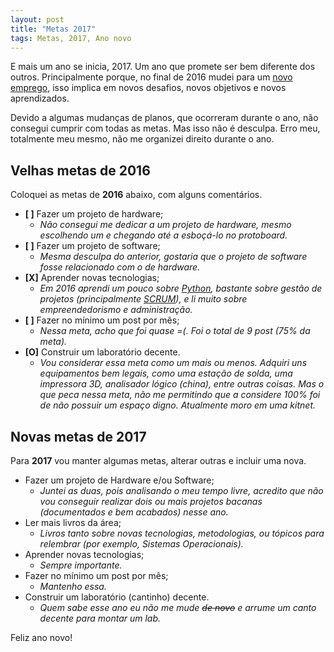 ```yaml
---
layout: post
title: "Metas 2017"
tags: Metas, 2017, Ano novo
---
```



E mais um ano se inicia, 2017. Um ano que promete ser bem diferente dos outros. Principalmente porque, no final de 2016 mudei para um [novo emprego](/2016/10/12/Mudancas/), isso implica em novos desafios, novos objetivos e novos aprendizados.

<!-- more -->

Devido a algumas mudanças de planos, que ocorreram durante o ano, não consegui cumprir com todas as metas. Mas isso não é desculpa. Erro meu, totalmente meu mesmo, não me organizei direito durante o ano.

Velhas metas de 2016
-------------------------------

Coloquei as metas de **2016** abaixo, com alguns comentários.

* **[ ]** Fazer um projeto de hardware;
  * *Não consegui me dedicar a um projeto de hardware, mesmo escolhendo um e chegando até a esboçá-lo no protoboard.*
* **[ ]** Fazer um projeto de software;
  * *Mesma desculpa do anterior, gostaria que o projeto de software fosse relacionado com o de hardware.*
* **[X]** Aprender novas tecnologias;
  * *Em 2016 aprendi um pouco sobre [Python](https://www.python.org/), bastante sobre gestão de projetos (principalmente [SCRUM](http://www.desenvolvimentoagil.com.br/scrum/)), e li muito sobre empreendedorismo e administração.*
* **[ ]** Fazer no mínimo um post por mês;
  * *Nessa meta, acho que foi quase =(. Foi o total de 9 post (75% da meta).*
* **[O]** Construir um laboratório decente.
  * *Vou considerar essa meta como um mais ou menos. Adquiri uns equipamentos bem legais, como uma estação de solda, uma impressora 3D, analisador lógico (china), entre outras coisas. Mas o que peca nessa meta, não me permitindo que a considere 100% foi de não possuir um espaço digno. Atualmente moro em uma kitnet.*

Novas metas de 2017
----------------------------

Para **2017** vou manter algumas metas, alterar outras e incluir uma nova.

* Fazer um projeto de Hardware e/ou Software;
  * *Juntei as duas, pois analisando o meu tempo livre, acredito que não vou conseguir realizar dois ou mais projetos bacanas (documentados e bem acabados) nesse ano.*
* Ler mais livros da área;
  * *Livros tanto sobre novas tecnologias, metodologias, ou tópicos para relembrar (por exemplo, Sistemas Operacionais).*
* Aprender novas tecnologias;
  * *Sempre importante.*
* Fazer no mínimo um post por mês;
  * *Mantenho essa.*
* Construir um laboratório (cantinho) decente.
  * *Quem sabe esse ano eu não me mude <s>de novo</s> e arrume um canto decente para montar um lab.*

Feliz ano novo!
